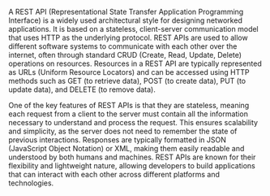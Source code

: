 A REST API (Representational State Transfer Application Programming Interface) is a widely used architectural style for designing networked applications. It is based on a stateless, client-server communication model that uses HTTP as the underlying protocol. REST APIs are used to allow different software systems to communicate with each other over the internet, often through standard CRUD (Create, Read, Update, Delete) operations on resources. Resources in a REST API are typically represented as URLs (Uniform Resource Locators) and can be accessed using HTTP methods such as GET (to retrieve data), POST (to create data), PUT (to update data), and DELETE (to remove data).

One of the key features of REST APIs is that they are stateless, meaning each request from a client to the server must contain all the information necessary to understand and process the request. This ensures scalability and simplicity, as the server does not need to remember the state of previous interactions. Responses are typically formatted in JSON (JavaScript Object Notation) or XML, making them easily readable and understood by both humans and machines. REST APIs are known for their flexibility and lightweight nature, allowing developers to build applications that can interact with each other across different platforms and technologies.
